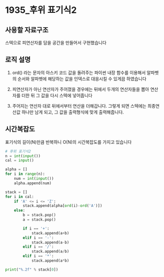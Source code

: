 # 1935_후위 표기식2

## **사용할 자료구조**
스텍으로 피연산자를 담을 공간을 만들어서 구현했습니다

## **로직 설명**
1. ord() 라는 문자의 아스키 코드 값을 돌려주는 파이썬 내장 함수를 이용해서 알파벳의 순서와 알파벳에 해당하는 값을 인덱스로 대응시킬 수 있게끔 하였습니다

2. 피연산자가 아닌 연산자가 주어졌을 경우에는 뒤에서 두개의 연산자들을 뽑아 연산자를 더한 뒤 그 값을 다시 스텍에 넣어줍니다

3. 주어지는 연산자 대로 뒤에서부터 연산을 더해갑니다. 그렇게 되면 스텍에는 최종연산값 하나만 남게 되고, 그 값을 출력형식에 맞게 출력해줍니다.

## **시간복잡도**

표기식의 길이(N)만큼 반복하니 O(N)의 시간복잡도를 가지고 있습니다

```python
# 후위 표기식2
n = int(input())
cal = input()

alpha = []
for i in range(n):
    num = int(input())
    alpha.append(num)

stack = []
for i in cal:
    if 'A' <= i <= 'Z':
        stack.append(alpha[ord(i)-ord('A')])
    else:
        b = stack.pop()
        a = stack.pop()

        if i == '+':
            stack.append(a+b)
        elif i == '-':
            stack.append(a-b)
        elif i == '/':
            stack.append(a/b)
        elif i == '*':
            stack.append(a*b)

print("%.2f" % stack[0])
